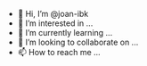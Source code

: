 - 👋 Hi, I’m @joan-ibk
- 👀 I’m interested in ...
- 🌱 I’m currently learning ...
- 💞️ I’m looking to collaborate on ...
- 📫 How to reach me ...

<!---
joan-ibk/joan-ibk is a ✨ special ✨ repository because its `README.md` (this file) appears on your GitHub profile.
You can click the Preview link to take a look at your changes.
--->
